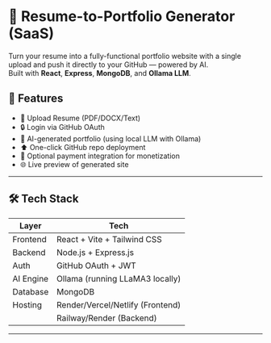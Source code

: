 # 🧠 Resume-to-Portfolio Generator (SaaS)

Turn your resume into a fully-functional portfolio website with a single upload and push it directly to your GitHub — powered by AI.  
Built with **React**, **Express**, **MongoDB**, and **Ollama LLM**.

## 🚀 Features

- 🧾 Upload Resume (PDF/DOCX/Text)
- 🔒 Login via GitHub OAuth
- 🤖 AI-generated portfolio (using local LLM with Ollama)
- ⬆️ One-click GitHub repo deployment
- 💸 Optional payment integration for monetization
- 🌐 Live preview of generated site

---

## 🛠️ Tech Stack

| Layer     | Tech                             |
|-----------|----------------------------------|
| Frontend  | React + Vite + Tailwind CSS      |
| Backend   | Node.js + Express.js             |
| Auth      | GitHub OAuth + JWT               |
| AI Engine | Ollama (running LLaMA3 locally)  |
| Database  | MongoDB                          |
| Hosting   | Render/Vercel/Netlify (Frontend) |
|           | Railway/Render (Backend)         |

---